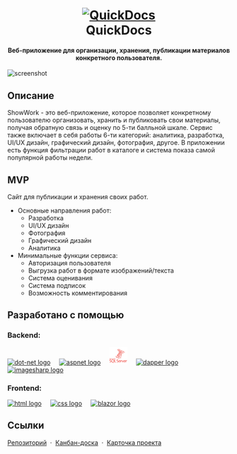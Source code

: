 
<h1 align="center">
  <br>
  <a href="https://dev-hello-project.pantheonsite.io"><img src="https://dev-hello-project.pantheonsite.io/sites/default/files/3d4c5770c88b5b3ab7287096ea90fac7%20%282%29-Photoroom.png" alt="QuickDocs" width="200"></a>
  <br>
  QuickDocs
  <br>
</h1>

<h4 align="center">Веб-приложение для организации, хранения, публикации  материалов  конкретного пользователя.</h4>

![screenshot](https://i.postimg.cc/dQZmDBc4/showwork.png)

## Описание
ShowWork - это веб-приложение, которое позволяет конкретному пользователю организовать, хранить и публиковать свои материалы, получая обратную связь и оценку по 5-ти балльной шкале. Сервис также включает в себя работы 6-ти категорий: аналитика, разработка, UI/UX дизайн, графический дизайн, фотография, другое. В приложении есть функция фильтрации работ в каталоге и система показа самой популярной работы недели.

## MVP
Сайт для публикации и хранения своих работ.

* Основные направления работ:
  - Разработка
  - UI/UX дизайн
  - Фотография
  - Графический дизайн
  - Аналитика
* Минимальные функции сервиса:
  - Авторизация пользователя
  - Выгрузка работ в формате изображений/текста
  - Система оценивания
  - Система подписок
  - Возможность комментирования

## Разработано с помощью
<div align="left">
  <h3>Backend:</h3>
  <a href="https://dotnet.microsoft.com/en-us/"><img src="https://cdn.jsdelivr.net/gh/devicons/devicon/icons/dot-net/dot-net-plain-wordmark.svg" height="40" alt="dot-net logo"  /></a>
  <img width="12" />
  <a href="https://dotnet.microsoft.com/en-us/apps/aspnet"><img src="https://infogeek.in/assets/images/features/mvc.png" height="40" alt="aspnet logo"  /></a>
  <img width="12" />
  <a href="https://learn.microsoft.com/ru-ru/sql/ssms/download-sql-server-management-studio-ssms?view=sql-server-ver16"><img src="https://github.com/devicons/devicon/blob/v2.16.0/icons/microsoftsqlserver/microsoftsqlserver-plain-wordmark.svg" height="40" alt="mssql logo"  /></a>
  <img width="12" />
  <a href="https://dappertutorial.net/download"><img src="https://www.lluisfranco.com/images/posts/DapperLogo.png" height="40" alt="dapper logo"  /></a>
  <img width="12" />
  <a href="https://sixlabors.com/products/imagesharp/"><img src="https://avatars.githubusercontent.com/u/25224152?v=4&s=400" height="40" alt="imagesharp logo"  /></a>
  <img width="12" />
  </br>
  <h3>Frontend:</h3>
  <a href="https://www.w3.org/html/"><img src="https://fuzeservers.ru/wp-content/uploads/1/2/f/12fe80952f7ce58a3adc27c592b3a3c9.png" height="40" alt="html logo"  /></a>
  <img width="12" />
  <a href="https://www.w3.org/Style/CSS/Overview.en.html"><img src="https://gas-kvas.com/uploads/posts/2023-02/1675463201_gas-kvas-com-p-fonovii-risunok-v-css3-16.jpg" height="40" alt="css logo"  /></a>
  <img width="12" />
  <a href="https://dotnet.microsoft.com/en-us/apps/aspnet/web-apps/blazor"><img src="https://i0.wp.com/erhankocabuga.com/wp-content/uploads/2019/08/net-blazor.png?w=1400&ssl=1" height="40" alt="blazor logo"  /></a>
  <img width="12" />
</div>

## Ссылки

[Репозиторий](https://github.com/LN-KN/ShowWork) &nbsp;&middot;&nbsp;
[Канбан-доска](https://yougile.com/team/47cdad97f983/DIGITAL-PORTFOLIO/Задачи) &nbsp;&middot;&nbsp;
[Карточка проекта](https://project.ai-info.ru/sites/default/files/kartochka_proekta.pdf)
